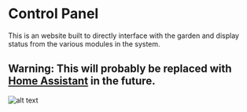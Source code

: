 # Control Panel

This is an website built to directly interface with the garden and display status from the various modules in the system.

## **Warning:** This will probably be replaced with [Home Assistant](https://www.home-assistant.io/) in the future.

![alt text](https://raw.github.com/ataffe/smartGarden/Dev/images/ControlPanel.PNG)
